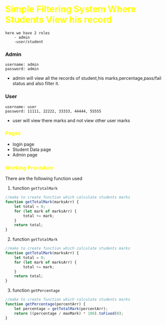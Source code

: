 <h1 style="color:yellow">Simple Filtering System Where Students View his record</h1>

    here we have 2 roles
        - admin
        -user/student

### Admin

    username: admin
    password: admin

- admin will view all the records of student,his marks,percentage,pass/fail status and also filter it.

### User

    username: user
    password: 11111, 22222, 33333, 44444, 55555


- user will view there marks and not view other user marks

<h3 style="color:yellow">Pages</h3>

- login page
- Student Data page
- Admin page

<h3 style="color:yellow">Working Procedure</h3>

There are the following function used

1. function <code>getTotalMark</code>
```js
//make to create function which calculate students marks
function getTotalMark(marksArr) {
    let total = 0;
    for (let mark of marksArr) {
        total += mark;
    }
    return total;
}
```

2. function <code>getTotalMark</code>
```js
//make to create function which calculate students marks
function getTotalMark(marksArr) {
    let total = 0;
    for (let mark of marksArr) {
        total += mark;
    }
    return total;
}
```

3. function <code>getPercentage</code>
```js
//make to create function which calculate students marks
function getPercentage(percentArr) {
    let percentage = getTotalMark(percentArr);
    return ((percentage / maxMark) * 100).toFixed(0);
}
```